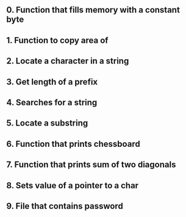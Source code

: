 ## 0. Function that fills memory with a constant byte

## 1. Function to copy area of 

## 2. Locate a character in a string

## 3. Get length of a prefix

## 4. Searches for a string

## 5. Locate a substring

## 6. Function that prints chessboard

## 7. Function that prints sum of two diagonals

## 8. Sets value of a pointer to a char

## 9. File that contains password
